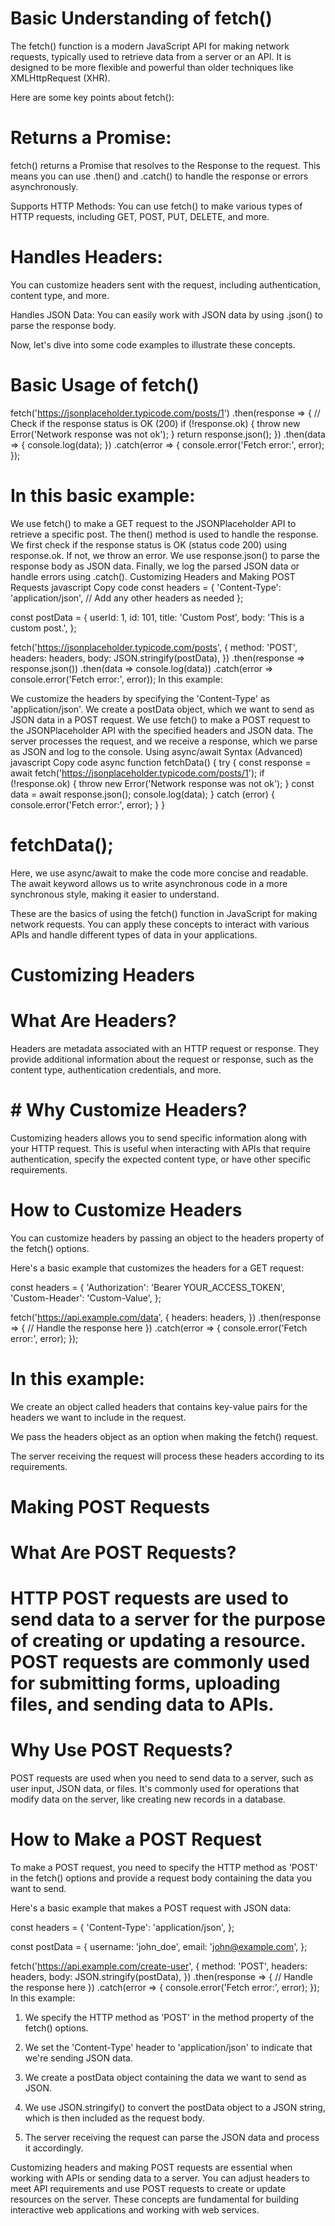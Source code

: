 # Basic Understanding of fetch()
The fetch() function is a modern JavaScript API for making network requests, typically used to retrieve data from a server or an API. It is designed to be more flexible and powerful than older techniques like XMLHttpRequest (XHR).

Here are some key points about fetch():

# Returns a Promise: 
fetch() returns a Promise that resolves to the Response to the request. This means you can use .then() and .catch() to handle the response or errors asynchronously.

Supports HTTP Methods: You can use fetch() to make various types of HTTP requests, including GET, POST, PUT, DELETE, and more.

# Handles Headers: 
You can customize headers sent with the request, including authentication, content type, and more.

Handles JSON Data: You can easily work with JSON data by using .json() to parse the response body.

Now, let's dive into some code examples to illustrate these concepts.

# Basic Usage of fetch()
 
fetch('https://jsonplaceholder.typicode.com/posts/1')
  .then(response => {
    // Check if the response status is OK (200)
    if (!response.ok) {
      throw new Error('Network response was not ok');
    }
    return response.json();
  })
  .then(data => {
    console.log(data);
  })
  .catch(error => {
    console.error('Fetch error:', error);
  });
# In this basic example:

We use fetch() to make a GET request to the JSONPlaceholder API to retrieve a specific post.
The then() method is used to handle the response. We first check if the response status is OK (status code 200) using response.ok. If not, we throw an error.
We use response.json() to parse the response body as JSON data.
Finally, we log the parsed JSON data or handle errors using .catch().
Customizing Headers and Making POST Requests
javascript
Copy code
const headers = {
  'Content-Type': 'application/json',
  // Add any other headers as needed
};

const postData = {
  userId: 1,
  id: 101,
  title: 'Custom Post',
  body: 'This is a custom post.',
};

fetch('https://jsonplaceholder.typicode.com/posts', {
  method: 'POST',
  headers: headers,
  body: JSON.stringify(postData),
})
  .then(response => response.json())
  .then(data => console.log(data))
  .catch(error => console.error('Fetch error:', error));
In this example:

We customize the headers by specifying the 'Content-Type' as 'application/json'.
We create a postData object, which we want to send as JSON data in a POST request.
We use fetch() to make a POST request to the JSONPlaceholder API with the specified headers and JSON data.
The server processes the request, and we receive a response, which we parse as JSON and log to the console.
Using async/await Syntax (Advanced)
javascript
Copy code
async function fetchData() {
  try {
    const response = await fetch('https://jsonplaceholder.typicode.com/posts/1');
    if (!response.ok) {
      throw new Error('Network response was not ok');
    }
    const data = await response.json();
    console.log(data);
  } catch (error) {
    console.error('Fetch error:', error);
  }
}

# fetchData();
Here, we use async/await to make the code more concise and readable. The await keyword allows us to write asynchronous code in a more synchronous style, making it easier to understand.

These are the basics of using the fetch() function in JavaScript for making network requests. You can apply these concepts to interact with various APIs and handle different types of data in your applications.

# Customizing Headers
# What Are Headers?
Headers are metadata associated with an HTTP request or response. They provide additional information about the request or response, such as the content type, authentication credentials, and more.

# # Why Customize Headers?
Customizing headers allows you to send specific information along with your HTTP request. This is useful when interacting with APIs that require authentication, specify the expected content type, or have other specific requirements.

# How to Customize Headers
You can customize headers by passing an object to the headers property of the fetch() options.

Here's a basic example that customizes the headers for a GET request:

 
const headers = {
  'Authorization': 'Bearer YOUR_ACCESS_TOKEN',
  'Custom-Header': 'Custom-Value',
};

fetch('https://api.example.com/data', {
  headers: headers,
})
  .then(response => {
    // Handle the response here
  })
  .catch(error => {
    console.error('Fetch error:', error);
  });
# In this example:

We create an object called headers that contains key-value pairs for the headers we want to include in the request.

We pass the headers object as an option when making the fetch() request.

The server receiving the request will process these headers according to its requirements.

# Making POST Requests
# What Are POST Requests?
# HTTP POST requests are used to send data to a server for the purpose of creating or updating a resource. POST requests are commonly used for submitting forms, uploading files, and sending data to APIs.

# Why Use POST Requests?
POST requests are used when you need to send data to a server, such as user input, JSON data, or files. It's commonly used for operations that modify data on the server, like creating new records in a database.

# How to Make a POST Request
To make a POST request, you need to specify the HTTP method as 'POST' in the fetch() options and provide a request body containing the data you want to send.

Here's a basic example that makes a POST request with JSON data:
 
const headers = {
  'Content-Type': 'application/json',
};

const postData = {
  username: 'john_doe',
  email: 'john@example.com',
};

fetch('https://api.example.com/create-user', {
  method: 'POST',
  headers: headers,
  body: JSON.stringify(postData),
})
  .then(response => {
    // Handle the response here
  })
  .catch(error => {
    console.error('Fetch error:', error);
  });
In this example:

1. We specify the HTTP method as 'POST' in the method property of the fetch() options.

2. We set the 'Content-Type' header to 'application/json' to indicate that we're sending JSON data.

3. We create a postData object containing the data we want to send as JSON.

4. We use JSON.stringify() to convert the postData object to a JSON string, which is then included as the request body.

5. The server receiving the request can parse the JSON data and process it accordingly.

Customizing headers and making POST requests are essential when working with APIs or sending data to a server. You can adjust headers to meet API requirements and use POST requests to create or update resources on the server. These concepts are fundamental for building interactive web applications and working with web services.